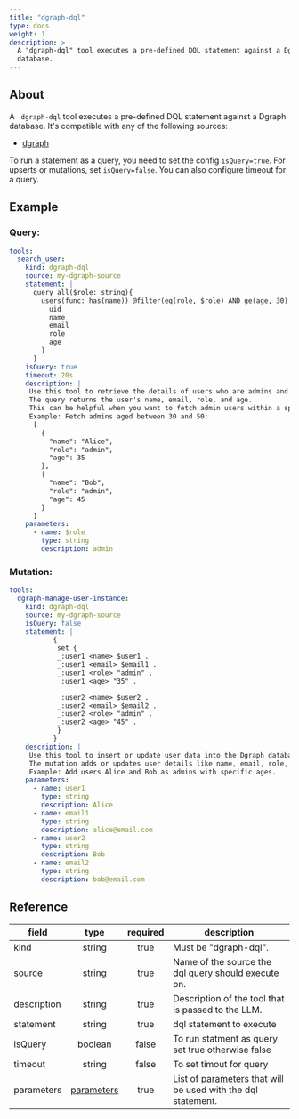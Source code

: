 ```yaml
---
title: "dgraph-dql"
type: docs
weight: 1
description: > 
  A "dgraph-dql" tool executes a pre-defined DQL statement against a Dgraph
  database.
---
```


## About

A ` dgraph-dql` tool executes a pre-defined DQL statement against a Dgraph
database. It's compatible with any of the following sources:
- [dgraph](../sources/dgraph.md)

To run a statement as a query, you need to set the config `isQuery=true`. For
upserts or mutations, set `isQuery=false`. You can also configure timeout for a
query.

## Example

### Query:

```yaml
tools:
  search_user:
    kind: dgraph-dql
    source: my-dgraph-source
    statement: |
      query all($role: string){
        users(func: has(name)) @filter(eq(role, $role) AND ge(age, 30) AND le(age, 50)) {
          uid
          name
          email
          role
          age
        }
      }
    isQuery: true
    timeout: 20s
    description: |
     Use this tool to retrieve the details of users who are admins and are between 30 and 50 years old.
     The query returns the user's name, email, role, and age.
     This can be helpful when you want to fetch admin users within a specific age range.
     Example: Fetch admins aged between 30 and 50:
      [
        {
          "name": "Alice",
          "role": "admin",
          "age": 35
        },
        {
          "name": "Bob",
          "role": "admin",
          "age": 45
        }
      ]
    parameters:
      - name: $role
        type: string
        description: admin
```

### Mutation: 

```yaml
tools:
  dgraph-manage-user-instance:
    kind: dgraph-dql
    source: my-dgraph-source
    isQuery: false
    statement: |
           {
            set {
            _:user1 <name> $user1 .
            _:user1 <email> $email1 .
            _:user1 <role> "admin" .
            _:user1 <age> "35" .

            _:user2 <name> $user2 .
            _:user2 <email> $email2 .
            _:user2 <role> "admin" .
            _:user2 <age> "45" .
            }
           }
    description: |
     Use this tool to insert or update user data into the Dgraph database.
     The mutation adds or updates user details like name, email, role, and age.
     Example: Add users Alice and Bob as admins with specific ages.
    parameters:
      - name: user1
        type: string
        description: Alice
      - name: email1
        type: string
        description: alice@email.com
      - name: user2
        type: string
        description: Bob
      - name: email2
        type: string
        description: bob@email.com
```

## Reference
| **field**   |                  **type**                  | **required** | **description**                                                                              |
|-------------|:------------------------------------------:|:------------:|----------------------------------------------------------------------------------------------|
| kind        |                   string                   |     true     | Must be "dgraph-dql".                                                                        |
| source      |                   string                   |     true     | Name of the source the dql query should execute on.                                          |
| description |                   string                   |     true     | Description of the tool that is passed to the LLM.                                           |
| statement   |                   string                   |     true     | dql statement to execute                                                                     |
| isQuery     |                  boolean                   |    false     | To run statment as query set true otherwise false                                            |
| timeout     |                   string                   |    false     | To set timout for query                                                                      |
| parameters  | [parameters](_index#specifying-parameters) |     true     | List of [parameters](_index#specifying-parameters) that will be used with the dql statement. |
